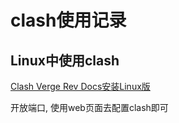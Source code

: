 # clash使用记录

## Linux中使用clash

[Clash Verge Rev Docs安装Linux版](https://www.clashverge.dev/install.html)

开放端口, 使用web页面去配置clash即可
